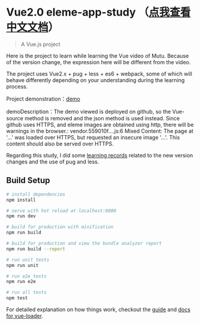 # Vue2.0 eleme-app-study （[点我查看中文文档](README.ZH.md)）

> A Vue.js project

Here is the project to learn while learning the Vue video of Mutu. Because of the version change, the expression here will be different from the video.

The project uses Vue2.x + pug + less + es6 + webpack, some of which will behave differently depending on your understanding during the learning process.



Project demonstration：[demo](https://womkim.github.io/vue2-eleme-demo-study/)

demoDescription：The demo viewed is deployed on github, so the Vue-source method is removed and the json method is used instead. Since github uses HTTPS, and eleme images are obtained using http, there will be warnings in the browser.: vendor.559010f….js:6 Mixed Content: The page at '...' was loaded over HTTPS, but requested an insecure image '...'. This content should also be served over HTTPS.

Regarding this study, I did some [learning records](./record.md) related to the new version changes and the use of pug and less.

## Build Setup

``` bash
# install dependencies
npm install

# serve with hot reload at localhost:8080
npm run dev

# build for production with minification
npm run build

# build for production and view the bundle analyzer report
npm run build --report

# run unit tests
npm run unit

# run e2e tests
npm run e2e

# run all tests
npm test
```

For detailed explanation on how things work, checkout the [guide](http://vuejs-templates.github.io/webpack/) and [docs for vue-loader](http://vuejs.github.io/vue-loader).
